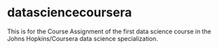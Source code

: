 # datasciencecoursera
This is for the Course Assignment of the first data science course in the Johns Hopkins/Coursera data science specialization.
